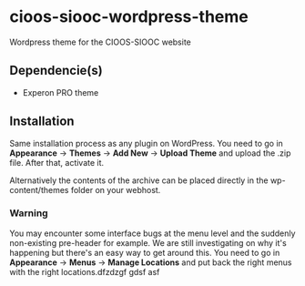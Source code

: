 # cioos-siooc-wordpress-theme
Wordpress theme for the CIOOS-SIOOC website

Dependencie(s)
------------------
- Experon PRO theme

Installation
------------
Same installation process as any plugin on WordPress. You need to go in **Appearance** -> **Themes** -> **Add New** -> **Upload Theme** and upload the .zip file. After that, activate it.

Alternatively the contents of the archive can be placed directly in the wp-content/themes folder on your webhost.

### **Warning**
You may encounter some interface bugs at the menu level and the suddenly non-existing pre-header for example. We are still investigating on why it's happening but there's an easy way to get around this. You need to go in **Appearance** -> **Menus** -> **Manage Locations** and put back the right menus with the right locations.dfzdzgf gdsf asf